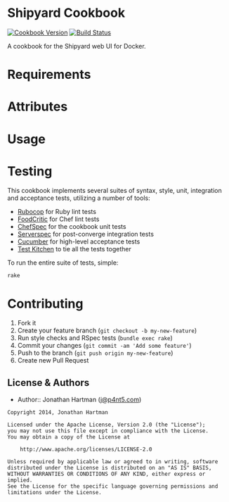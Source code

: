Shipyard Cookbook
=================
[![Cookbook Version](http://img.shields.io/cookbook/v/shipyard.svg)][cookbook]
[![Build Status](http://img.shields.io/travis/RoboticCheese/shipyard-chef.svg)][travis]

[cookbook]: https://community.opscode.com/cookbooks/clamav
[travis]: http://travis-ci.org/RoboticCheese/clamav-chef

A cookbook for the Shipyard web UI for Docker.

Requirements
============

Attributes
==========

Usage
=====

Testing
=======
This cookbook implements several suites of syntax, style, unit, integration and
acceptance tests, utilizing a number of tools:

* [Rubocop](https://github.com/bbatsov/rubocop) for Ruby lint tests
* [FoodCritic](http://www.foodcritic.io) for Chef lint tests
* [ChefSpec](https://github.com/sethvargo/chefspec) for the cookbook unit tests
* [Serverspec](http://serverspec.org) for post-converge integration tests
* [Cucumber](http://cukes.info/) for high-level acceptance tests
* [Test Kitchen](http://kitchen.ci) to tie all the tests together

To run the entire suite of tests, simple:

    rake

Contributing
============
1. Fork it
2. Create your feature branch (`git checkout -b my-new-feature`)
3. Run style checks and RSpec tests (`bundle exec rake`)
4. Commit your changes (`git commit -am 'Add some feature'`)
5. Push to the branch (`git push origin my-new-feature`)
6. Create new Pull Request

License & Authors
-----------------
- Author:: Jonathan Hartman (<j@p4nt5.com>)

```text
Copyright 2014, Jonathan Hartman

Licensed under the Apache License, Version 2.0 (the "License");
you may not use this file except in compliance with the License.
You may obtain a copy of the License at

    http://www.apache.org/licenses/LICENSE-2.0

Unless required by applicable law or agreed to in writing, software
distributed under the License is distributed on an "AS IS" BASIS,
WITHOUT WARRANTIES OR CONDITIONS OF ANY KIND, either express or implied.
See the License for the specific language governing permissions and
limitations under the License.
```
